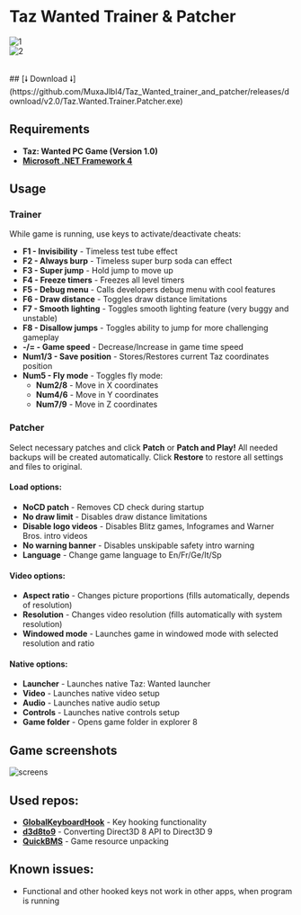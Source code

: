 # Taz Wanted Trainer & Patcher
![1](https://user-images.githubusercontent.com/20092823/103023795-a78a4b00-455f-11eb-8a0b-5cc30d4b49b1.png)  
![2](https://user-images.githubusercontent.com/20092823/103023800-a8bb7800-455f-11eb-8efa-32f29f1c434e.png)  

<br>
## [🠗 Download 🠗](https://github.com/MuxaJlbl4/Taz_Wanted_trainer_and_patcher/releases/download/v2.0/Taz.Wanted.Trainer.Patcher.exe)
<br>

## Requirements
- **Taz: Wanted PC Game (Version 1.0)**
- **[Microsoft .NET Framework 4](https://www.microsoft.com/download/confirmation.aspx?id=17718)**

## Usage
### Trainer
While game is running, use keys to activate/deactivate cheats:
- **F1 - Invisibility** - Timeless test tube effect
- **F2 - Always burp** - Timeless super burp soda can effect
- **F3 - Super jump** - Hold jump to move up
- **F4 - Freeze timers** - Freezes all level timers
- **F5 - Debug menu** - Calls developers debug menu with cool features
- **F6 - Draw distance** - Toggles draw distance limitations
- **F7 - Smooth lighting** - Toggles smooth lighting feature (very buggy and unstable)
- **F8 - Disallow jumps** - Toggles ability to jump for more challenging gameplay
- **-/= - Game speed** - Decrease/Increase in game time speed
- **Num1/3 - Save position** - Stores/Restores current Taz coordinates position
- **Num5 - Fly mode** - Toggles fly mode:
	- **Num2/8** - Move in X coordinates
	- **Num4/6** - Move in Y coordinates
	- **Num7/9** - Move in Z coordinates

### Patcher
Select necessary patches and click **Patch** or **Patch and Play!** All needed backups will be created automatically. Click **Restore** to restore all settings and files to original.
#### Load options:
- **NoCD patch** - Removes CD check during startup
- **No draw limit** - Disables draw distance limitations
- **Disable logo videos** - Disables Blitz games, Infogrames and Warner Bros. intro videos
- **No warning banner** - Disables unskipable safety intro warning
- **Language** - Change game language to En/Fr/Ge/It/Sp
#### Video options:
- **Aspect ratio** - Changes picture proportions (fills automatically, depends of resolution)
- **Resolution** - Changes video resolution (fills automatically with system resolution)
- **Windowed mode** - Launches game in windowed mode with selected resolution and ratio
#### Native options:
- **Launcher** - Launches native Taz: Wanted launcher
- **Video** - Launches native video setup
- **Audio** - Launches native audio setup
- **Controls** - Launches native controls setup
- **Game folder** - Opens game folder in explorer
8
## Game screenshots
![screens](https://user-images.githubusercontent.com/20092823/30523732-30c460a4-9bef-11e7-8b69-e0b33f27a09c.png)

## Used repos:
- **[GlobalKeyboardHook](https://github.com/jparnell8839/globalKeyboardHook)** - Key hooking functionality
- **[d3d8to9](https://github.com/crosire/d3d8to9)** - Converting Direct3D 8 API to Direct3D 9
- **[QuickBMS](http://aluigi.altervista.org/quickbms.htm)** - Game resource unpacking

## Known issues:
- Functional and other hooked keys not work in other apps, when program is running
